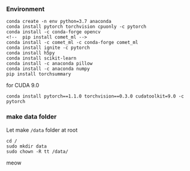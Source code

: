 ### Environment
```
conda create -n env python=3.7 anaconda
conda install pytorch torchvision cpuonly -c pytorch 
conda install -c conda-forge opencv
<!--  pip install comet_ml -->
conda install -c comet_ml -c conda-forge comet_ml
conda install ignite -c pytorch
conda install h5py
conda install scikit-learn
conda install -c anaconda pillow
conda install -c anaconda numpy
pip install torchsummary 
```

for CUDA 9.0

```shell script
conda install pytorch==1.1.0 torchvision==0.3.0 cudatoolkit=9.0 -c pytorch
```

### make data folder
Let make `/data` folder at root
```
cd /
sudo mkdir data
sudo chown -R tt /data/
```

meow
